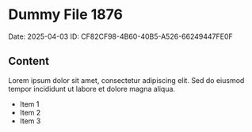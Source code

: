 # Dummy File 1876

Date: 2025-04-03
ID: CF82CF98-4B60-40B5-A526-66249447FE0F

## Content

Lorem ipsum dolor sit amet, consectetur adipiscing elit.
Sed do eiusmod tempor incididunt ut labore et dolore magna aliqua.

* Item 1
* Item 2
* Item 3
